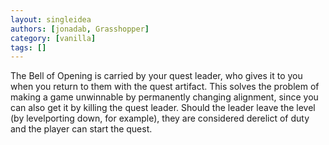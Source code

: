 ```yaml
---
layout: singleidea
authors: [jonadab, Grasshopper]
category: [vanilla]
tags: []
---
```

The Bell of Opening is carried by your quest leader, who gives it to you when you return to them with the quest artifact. This solves the problem of making a game unwinnable by permanently changing alignment, since you can also get it by killing the quest leader. Should the leader leave the level (by levelporting down, for example), they are considered derelict of duty and the player can start the quest.
